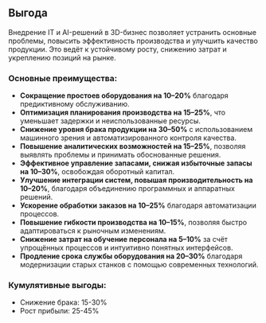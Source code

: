## Выгода

Внедрение IT и AI-решений в 3D-бизнес позволяет устранить основные проблемы, повысить эффективность производства и улучшить качество продукции. Это ведёт к устойчивому росту, снижению затрат и укреплению позиций на рынке.

### Основные преимущества:

- **Сокращение простоев оборудования на 10–20%** благодаря предиктивному обслуживанию.
- **Оптимизация планирования производства на 15–25%**, что уменьшает задержки и неиспользованные ресурсы.
- **Снижение уровня брака продукции на 30–50%** с использованием машинного зрения и автоматизированного контроля качества.
- **Повышение аналитических возможностей на 15–25%**, позволяя выявлять проблемы и принимать обоснованные решения.
- **Эффективное управление запасами, снижая избыточные запасы на 10–30%**, освобождая оборотный капитал.
- **Улучшение интеграции систем, повышая производительность на 10–20%**, благодаря объединению программных и аппаратных решений.
- **Ускорение обработки заказов на 10–25%** благодаря автоматизации процессов.
- **Повышение гибкости производства на 10–15%**, позволяя быстро адаптироваться к рыночным изменениям.
- **Снижение затрат на обучение персонала на 5–10%** за счёт упрощённых процессов и интуитивно понятных интерфейсов.
- **Продление срока службы оборудования на 20–30%** благодаря модернизации старых станков с помощью современных технологий.

### Кумулятивные выгоды:
- Снижение брака: 15-30%
- Рост прибыли: 25-45%






